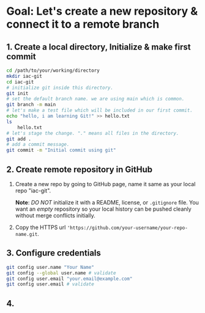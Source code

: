 # Goal: Let's create a new repository & connect it to a remote branch

## 1. Create a local directory, Initialize & make first commit

```bash
cd /path/to/your/working/directory
mkdir iac-git
cd iac-git
# initialize git inside this directory.
git init
# set the default branch name. we are using main which is common.
git branch -m main
# let's make a test file which will be included in our first commit.
echo "hello, i am learning Git!" >> hello.txt
ls
	hello.txt
# let's stage the change. "." means all files in the directory.
git add .
# add a commit message.
git commit -m "Initial commit using git"
``` 

## 2. Create remote repository in GitHub

1. Create a new repo by going to GitHub page, name it same as your local repo "iac-git".

	**Note**: *DO NOT* initialize it with a README, license, or `.gitignore` file. You want an _empty_ repository so your local history can be pushed cleanly without merge conflicts initially.

2. Copy the HTTPS url `'https://github.com/your-username/your-repo-name.git`.
## 3. Configure credentials

```bash
git config user.name "Your Name"
git config --global user.name # validate
git config user.email "your.email@example.com"
git config user.email # validate
```

## 4. 
